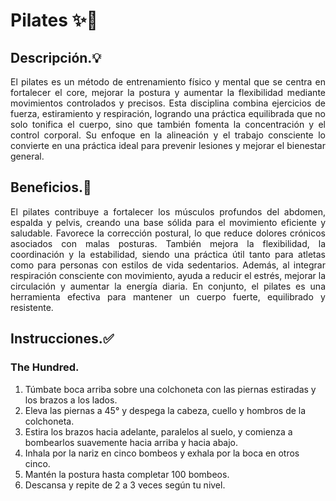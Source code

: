 # Pilates ✨💪


## Descripción.💡

<p align="justify">El pilates es un método de entrenamiento físico y mental que se centra en fortalecer el core, mejorar la postura y aumentar la flexibilidad mediante movimientos controlados y precisos. Esta disciplina combina ejercicios de fuerza, estiramiento y respiración, logrando una práctica equilibrada que no solo tonifica el cuerpo, sino que también fomenta la concentración y el control corporal. Su enfoque en la alineación y el trabajo consciente lo convierte en una práctica ideal para prevenir lesiones y mejorar el bienestar general.</p>


## Beneficios.🌟

<p align="justify">El pilates contribuye a fortalecer los músculos profundos del abdomen, espalda y pelvis, creando una base sólida para el movimiento eficiente y saludable. Favorece la corrección postural, lo que reduce dolores crónicos asociados con malas posturas. También mejora la flexibilidad, la coordinación y la estabilidad, siendo una práctica útil tanto para atletas como para personas con estilos de vida sedentarios. Además, al integrar respiración consciente con movimiento, ayuda a reducir el estrés, mejorar la circulación y aumentar la energía diaria. En conjunto, el pilates es una herramienta efectiva para mantener un cuerpo fuerte, equilibrado y resistente.</p>


## Instrucciones.✅

### The Hundred.

1. Túmbate boca arriba sobre una colchoneta con las piernas estiradas y los brazos a los lados.
2. Eleva las piernas a 45° y despega la cabeza, cuello y hombros de la colchoneta.
3. Estira los brazos hacia adelante, paralelos al suelo, y comienza a bombearlos suavemente hacia arriba y hacia abajo.
4. Inhala por la nariz en cinco bombeos y exhala por la boca en otros cinco.
5. Mantén la postura hasta completar 100 bombeos.
6. Descansa y repite de 2 a 3 veces según tu nivel.